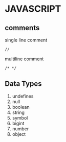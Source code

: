# JAVASCRIPT

## comments

single line comment
```
// 
```

multiline comment
```
/* */	
```

## Data Types

1. undefines
2. null
3. boolean
4. string
5. symbol
6. bigint
7. number
8. object